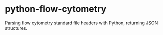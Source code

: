 # python-flow-cytometry
Parsing flow cytometry standard file headers with Python, returning JSON structures.
